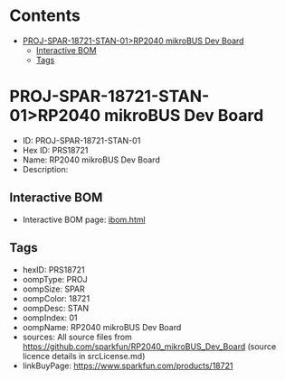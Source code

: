 



Contents
========

* [PROJ-SPAR-18721-STAN-01>RP2040 mikroBUS Dev Board](#proj-spar-18721-stan-01rp2040-mikrobus-dev-board)
	* [Interactive BOM](#interactive-bom)
	* [Tags](#tags)

# PROJ-SPAR-18721-STAN-01>RP2040 mikroBUS Dev Board

- ID: PROJ-SPAR-18721-STAN-01
- Hex ID: PRS18721
- Name: RP2040 mikroBUS Dev Board
- Description: 

## Interactive BOM

- Interactive BOM page: [ibom.html](kicad/bom/ibom.html)

## Tags

- hexID: PRS18721
- oompType: PROJ
- oompSize: SPAR
- oompColor: 18721
- oompDesc: STAN
- oompIndex: 01
- oompName: RP2040 mikroBUS Dev Board
- sources: All source files from https://github.com/sparkfun/RP2040_mikroBUS_Dev_Board (source licence details in srcLicense.md)
- linkBuyPage: https://www.sparkfun.com/products/18721
